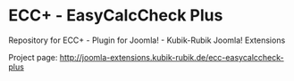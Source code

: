 ECC+ - EasyCalcCheck Plus
======================

Repository for ECC+ - Plugin for Joomla! - Kubik-Rubik Joomla! Extensions

Project page: http://joomla-extensions.kubik-rubik.de/ecc-easycalccheck-plus